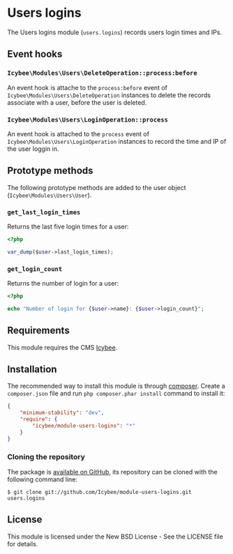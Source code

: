 # Users logins

The Users logins module (`users.logins`) records users login times and IPs.





## Event hooks

### `Icybee\Modules\Users\DeleteOperation::process:before`

An event hook is attache to the `process:before` event of `Icybee\Modules\Users\DeleteOperation`
instances to delete the records associate with a user, before the user is deleted.





### `Icybee\Modules\Users\LoginOperation::process`

An event hook is attached to the `process` event of `Icybee\Modules\Users\LoginOperation` instances
to record the time and IP of the user loggin in.





## Prototype methods

The following prototype methods are added to the user object (`Icybee\Modules\Users\User`).





### `get_last_login_times`

Returns the last five login times for a user:

```php
<?php

var_dump($user->last_login_times);
```




### `get_login_count`

Returns the number of login for a user:

```php
<?php

echo "Number of login for {$user->name}: {$user->login_count}";
```





## Requirements

This module requires the CMS [Icybee](http://icybee.org).





## Installation

The recommended way to install this module is through [composer](http://getcomposer.org/).
Create a `composer.json` file and run `php composer.phar install` command to install it:

```json
{
	"minimum-stability": "dev",
	"require": {
		"icybee/module-users-logins": "*"
	}
}
```





### Cloning the repository

The package is [available on GitHub](https://github.com/Icybee/module-users-logins), its repository can be
cloned with the following command line:

	$ git clone git://github.com/Icybee/module-users-logins.git users.logins





## License

This module is licensed under the New BSD License - See the LICENSE file for details.